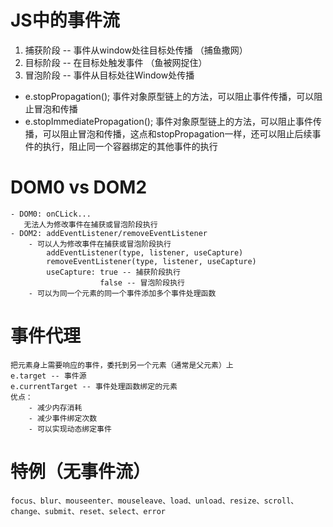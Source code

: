 # JS中的事件流
1. 捕获阶段 -- 事件从window处往目标处传播 （捕鱼撒网）
2. 目标阶段 -- 在目标处触发事件 （鱼被网捉住）
3. 冒泡阶段 -- 事件从目标处往Window处传播

- e.stopPropagation();
   事件对象原型链上的方法，可以阻止事件传播，可以阻止冒泡和传播
- e.stopImmediatePropagation();
    事件对象原型链上的方法，可以阻止事件传播，可以阻止冒泡和传播，这点和stopPropagation一样，还可以阻止后续事件的执行，阻止同一个容器绑定的其他事件的执行

# DOM0 vs DOM2
    - DOM0: onCLick...
       无法人为修改事件在捕获或冒泡阶段执行
    - DOM2: addEventListener/removeEventListener
        - 可以人为修改事件在捕获或冒泡阶段执行
            addEventListener(type, listener, useCapture)
            removeEventListener(type, listener, useCapture)
            useCapture: true -- 捕获阶段执行
                        false -- 冒泡阶段执行
        - 可以为同一个元素的同一个事件添加多个事件处理函数

# 事件代理
    把元素身上需要响应的事件，委托到另一个元素（通常是父元素）上
    e.target -- 事件源
    e.currentTarget -- 事件处理函数绑定的元素
    优点：
        - 减少内存消耗
        - 减少事件绑定次数
        - 可以实现动态绑定事件

# 特例（无事件流）
    focus、blur、mouseenter、mouseleave、load、unload、resize、scroll、change、submit、reset、select、error